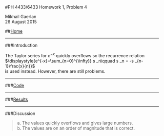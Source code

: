 <script type="text/javascript" src="http://latex.codecogs.com/latexit.js"></script>
<script type="text/javascript">
LatexIT.add('p',true);
</script>
#PH 4433/6433 Homework 1, Problem 4

Mikhail Gaerlan  
26 August 2015

##[Home](../hw1.html)

---
###Introduction

The Taylor series for $e^{-x}$ quickly overflows so the recurrence relation  
$\displaystyle{e^{-x}=\sum_{n=0}^{\infty}} s _n\qquad s _n = -s _{n-1}\frac{x}{n}}$  
is used instead. However, there are still problems.

---
###[Code](hw1-4.f90)

---
###[Results](hw1-4.txt)

---
###Discussion
> a. The values quickly overflows and gives large numbers.  
> b. The values are on an order of magnitude that is correct.

